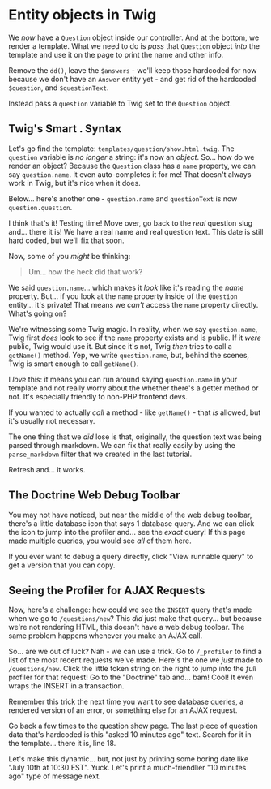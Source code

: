 # Entity objects in Twig

We *now* have a `Question` object inside our controller. And at the bottom,
we render a template. What we need to do is *pass* that `Question` object *into* the
template and use it on the page to print the name and other info.

Remove the `dd()`, leave the `$answers` - we'll keep those hardcoded for now because
we don't have an `Answer` entity yet - and get rid of the hardcoded `$question`,
and `$questionText`.

Instead pass a `question` variable to Twig set to the `Question` object.

## Twig's Smart . Syntax

Let's go find the template: `templates/question/show.html.twig`. The `question`
variable is *no longer* a string: it's now an *object*. So... how do we render an
object? Because the `Question` class has a `name` property, we can say
`question.name`. It even auto-completes it for me! That doesn't always work in
Twig, but it's nice when it does.

Below... here's another one - `question.name` and `questionText` is now
`question.question`.

I think that's it! Testing time! Move over, go back to the *real* question
slug and... there it is! We have a real name and real question text. This date is
still hard coded, but we'll fix that soon.

Now, some of you *might* be thinking:

> Um... how the heck did that work?

We said `question.name`... which makes it *look* like it's reading the *name*
property. But... if you look at the `name` property inside of the `Question`
entity... it's private! That means we *can't* access the `name` property directly.
What's going on?

We're witnessing some Twig magic. In reality, when we say `question.name`, Twig
first *does* look to see if the `name` property exists and is public. If it *were*
public, Twig would use it. But since it's not, Twig *then* tries to call a
`getName()` method. Yep, we write `question.name`, but, behind the scenes, Twig
is smart enough to call `getName()`.

I *love* this: it means you can run around saying `question.name` in your template
and not really worry about the whether there's a getter method or not. It's
especially friendly to non-PHP frontend devs.

If you wanted to actually *call* a method - like `getName()` - that *is* allowed,
but it's usually not necessary.

The one thing that we *did* lose is that, originally, the question text was being
parsed through markdown. We can fix that really easily by using the `parse_markdown`
filter that we created in the last tutorial.

Refresh and... it works.

## The Doctrine Web Debug Toolbar

You may not have noticed, but near the middle of the web debug toolbar, there's a
little database icon that says 1 database query. And we can click the icon to
jump into the profiler and... see the *exact* query! If this page made multiple
queries, you would see *all* of them here.

If you ever want to debug a query directly, click "View runnable query" to get a
version that you can copy.

## Seeing the Profiler for AJAX Requests

Now, here's a challenge: how could we see the `INSERT` query that's made when we
go to `/questions/new`? This *did* just make that query... but because we're not
rendering HTML, this doesn't have a web debug toolbar. The same problem happens
whenever you make an AJAX call.

So... are we out of luck? Nah - we can use a trick. Go to `/_profiler` to find
a list of the most recent requests we've made. Here's the one we *just* made to
`/questions/new`. Click the little token string on the right to jump into the
*full* profiler for that request! Go to the "Doctrine" tab and... bam! Cool!
It even wraps the INSERT in a transaction.

Remember this trick the next time you want to see database queries, a rendered
version of an error, or something else for an AJAX request.

Go back a few times to the question show page. The last piece of question data
that's hardcoded is this "asked 10 minutes ago" text. Search for it in the
template... there it is, line 18.

Let's make this dynamic... but, not just by printing some boring date like
"July 10th at 10:30 EST". Yuck. Let's print a much-friendlier "10 minutes ago" type
of message next.
